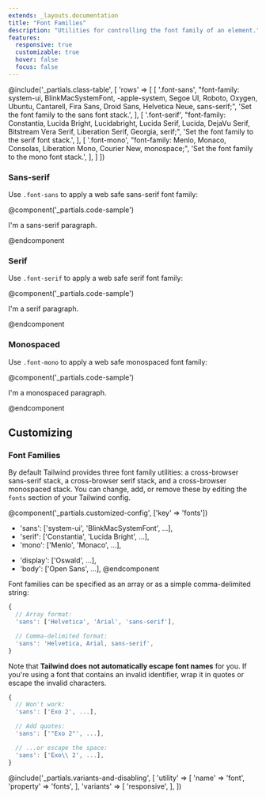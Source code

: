 ```yaml
---
extends: _layouts.documentation
title: "Font Families"
description: "Utilities for controlling the font family of an element."
features:
  responsive: true
  customizable: true
  hover: false
  focus: false
---
```


@include('_partials.class-table', [
  'rows' => [
    [
      '.font-sans',
      "font-family: system-ui, BlinkMacSystemFont, -apple-system, Segoe UI, Roboto, Oxygen, Ubuntu, Cantarell, Fira Sans, Droid Sans, Helvetica Neue, sans-serif;",
      'Set the font family to the sans font stack.',
    ],
    [
      '.font-serif',
      "font-family: Constantia, Lucida Bright, Lucidabright, Lucida Serif, Lucida, DejaVu Serif, Bitstream Vera Serif, Liberation Serif, Georgia, serif;",
      'Set the font family to the serif font stack.',
    ],
    [
      '.font-mono',
      "font-family: Menlo, Monaco, Consolas, Liberation Mono, Courier New, monospace;",
      'Set the font family to the mono font stack.',
    ],
  ]
])

### Sans-serif

Use `.font-sans` to apply a web safe sans-serif font family:

@component('_partials.code-sample')
<p class="font-sans text-lg text-grey-darkest text-center">
  I'm a sans-serif paragraph.
</p>
@endcomponent

### Serif

Use `.font-serif` to apply a web safe serif font family:

@component('_partials.code-sample')
<p class="font-serif text-lg text-grey-darkest text-center">
  I'm a serif paragraph.
</p>
@endcomponent

### Monospaced

Use `.font-mono` to apply a web safe monospaced font family:

@component('_partials.code-sample')
<p class="font-mono text-lg text-grey-darkest text-center">
  I'm a monospaced paragraph.
</p>
@endcomponent

## Customizing

### Font Families

By default Tailwind provides three font family utilities: a cross-browser sans-serif stack, a cross-browser serif stack, and a cross-browser monospaced stack. You can change, add, or remove these by editing the `fonts` section of your Tailwind config.

@component('_partials.customized-config', ['key' => 'fonts'])
- 'sans': ['system-ui', 'BlinkMacSystemFont', ...],
- 'serif': ['Constantia', 'Lucida Bright', ...],
- 'mono': ['Menlo', 'Monaco', ...],
+ 'display': ['Oswald', ...],
+ 'body': ['Open Sans', ...],
@endcomponent

Font families can be specified as an array or as a simple comma-delimited string:

```js
{
  // Array format:
  'sans': ['Helvetica', 'Arial', 'sans-serif'],

  // Comma-delimited format:
  'sans': 'Helvetica, Arial, sans-serif',
}
```

Note that **Tailwind does not automatically escape font names** for you. If you're using a font that contains an invalid identifier, wrap it in quotes or escape the invalid characters.

```js
{
  // Won't work:
  'sans': ['Exo 2', ...],

  // Add quotes:
  'sans': ['"Exo 2"', ...],

  // ...or escape the space:
  'sans': ['Exo\\ 2', ...],
}

```

@include('_partials.variants-and-disabling', [
    'utility' => [
        'name' => 'font',
        'property' => 'fonts',
    ],
    'variants' => [
        'responsive',
    ],
])
